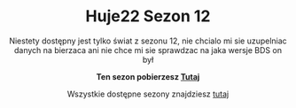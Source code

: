 <div align="center">

# Huje22 Sezon 12

Niestety dostępny jest tylko świat z sezonu 12, nie chcialo mi sie uzupelniac danych na bierzaca ani nie chce mi sie
sprawdzac na jaka wersje BDS on był

**Ten sezon pobierzesz [Tutaj](https://www.mediafire.com/folder/twjquzh30r3f1/Huje22+Sezony)**

Wszystkie dostępne sezony znajdziesz [tutaj](https://github.com/Huje22/Sezony)

</div>
